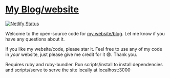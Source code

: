 # [My Blog/website](https://benjaminashbaugh.me/)

[![Netlify Status](https://api.netlify.com/api/v1/badges/3366a351-ab5a-434a-b0b9-ad1298a06d86/deploy-status)](https://app.netlify.com/sites/scitronboycom/deploys)

Welcome to the open-source code for [my website/blog](https://benjaminashbaugh.me/). 
Let me know if you have any questions about it.

If you like my website/code, please star it.
Feel free to use any of my code in _your_ website, just please give me credit for it :smile:. Thank you.

Requires ruby and ruby-bundler. Run scripts/install to install dependencies and scripts/serve to serve the site locally at localhost:3000